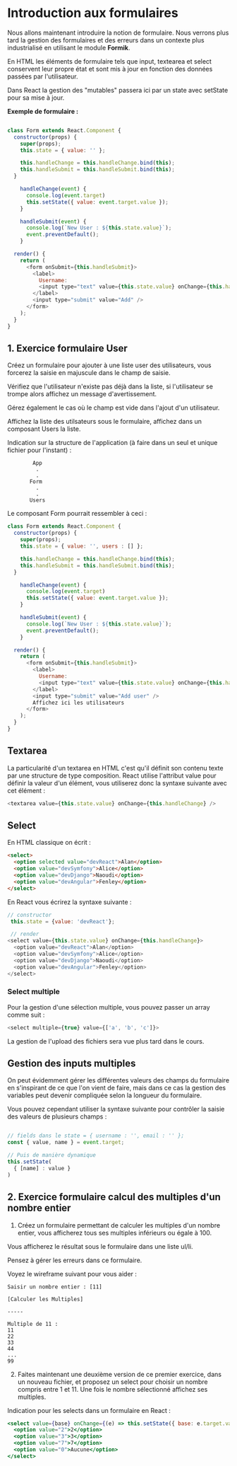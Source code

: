 # Introduction aux formulaires

Nous allons maintenant introduire la notion de formulaire. Nous verrons plus tard la gestion des formulaires et des erreurs dans un contexte plus industrialisé en utilisant le module **Formik**.

En HTML les éléments de formulaire tels que input, textearea et select conservent leur propre état et sont mis à jour en fonction des données passées par l'utilisateur.

Dans React la gestion des "mutables" passera ici par un state avec setState pour sa mise à jour.

**Exemple de formulaire :**

```js

class Form extends React.Component {
  constructor(props) {
    super(props);
    this.state = { value: '' };

    this.handleChange = this.handleChange.bind(this);
    this.handleSubmit = this.handleSubmit.bind(this);
  }

    handleChange(event) {
      console.log(event.target)
      this.setState({ value: event.target.value });
    }

    handleSubmit(event) {
      console.log(`New User : ${this.state.value}`);
      event.preventDefault();
    }

  render() {
    return (
      <form onSubmit={this.handleSubmit}>
        <label>
          Username:
          <input type="text" value={this.state.value} onChange={this.handleChange} />
        </label>
        <input type="submit" value="Add" />
      </form>
    );
  }
}
```

## 1. Exercice formulaire User

Créez un formulaire pour ajouter à une liste user des utilisateurs, vous forcerez la saisie en majuscule dans le champ de saisie.

Vérifiez que l'utilisateur n'existe pas déjà dans la liste, si l'utilisateur se trompe alors affichez un message d'avertissement.

Gérez également le cas où le champ est vide dans l'ajout d'un utilisateur.

Affichez la liste des utilsateurs sous le formulaire, affichez dans un composant Users la liste.

Indication sur la structure de l'application (à faire dans un seul et unique fichier pour l'instant) :

```text
        App
         .
         .
       Form
         .
         .
       Users
```

Le composant Form pourrait ressembler à ceci :

```js
class Form extends React.Component {
  constructor(props) {
    super(props);
    this.state = { value: '', users : [] };

    this.handleChange = this.handleChange.bind(this);
    this.handleSubmit = this.handleSubmit.bind(this);
  }

    handleChange(event) {
      console.log(event.target)
      this.setState({ value: event.target.value });
    }

    handleSubmit(event) {
      console.log(`New User : ${this.state.value}`);
      event.preventDefault();
    }

  render() {
    return (
      <form onSubmit={this.handleSubmit}>
        <label>
          Username:
          <input type="text" value={this.state.value} onChange={this.handleChange} />
        </label>
        <input type="submit" value="Add user" />
        Affichez ici les utilisateurs
      </form>
    );
  }
}
```

## Textarea

La particularité d'un textarea en HTML c'est qu'il définit son contenu texte par une structure de type composition. React utilise l'attribut value pour définir la valeur d'un élément, vous utiliserez donc la syntaxe suivante avec cet élément :

```js
<textarea value={this.state.value} onChange={this.handleChange} />
```

## Select

En HTML classique on écrit :

```html
<select>
  <option selected value="devReact">Alan</option>
  <option value="devSymfony">Alice</option>
  <option value="devDjango">Naoudi</option>
  <option value="devAngular">Fenley</option>
</select>
```

En React vous écrirez la syntaxe suivante :

```js
// constructor
 this.state = {value: 'devReact'};

 // render
<select value={this.state.value} onChange={this.handleChange}>
  <option value="devReact">Alan</option>
  <option value="devSymfony">Alice</option>
  <option value="devDjango">Naoudi</option>
  <option value="devAngular">Fenley</option>
</select>
```

### Select multiple

Pour la gestion d'une sélection multiple, vous pouvez passer un array comme suit :

```js
<select multiple={true} value={['a', 'b', 'c']}>
```

La gestion de l'upload des fichiers sera vue plus tard dans le cours.

## Gestion des inputs multiples

On peut évidemment gérer les différentes valeurs des champs du formulaire en s'inspirant de ce que l'on vient de faire, mais dans ce cas la gestion des variables peut devenir compliquée selon la longueur du formulaire.

Vous pouvez cependant utiliser la syntaxe suivante pour contrôler la saisie des valeurs de plusieurs champs :

```js

// fields dans le state = { username : '', email : '' };
const { value, name } = event.target;

// Puis de manière dynamique
this.setState(
  { [name] : value }
)

```

## 2. Exercice formulaire calcul des multiples d'un nombre entier

1. Créez un formulaire permettant de calculer les multiples d'un nombre entier, vous afficherez tous ses multiples inférieurs ou égale à 100.

Vous afficherez le résultat sous le formulaire dans une liste ul/li.

Pensez à gérer les erreurs dans ce formulaire.

Voyez le wireframe suivant pour vous aider :

```text
Saisir un nombre entier : [11]

[Calculer les Multiples]

-----

Multiple de 11 :
11
22
33
44
...
99
```

2. Faites maintenant une deuxième version de ce premier exercice, dans un nouveau fichier, et proposez un select pour choisir un nombre compris entre 1 et 11. Une fois le nombre sélectionné affichez ses multiples.

Indication pour les selects dans un formulaire en React :

```jsx
<select value={base} onChange={(e) => this.setState({ base: e.target.value })}>
  <option value="2">2</option>
  <option value="3">3</option>
  <option value="7">7</option>
  <option value="0">Aucune</option>
</select>
```